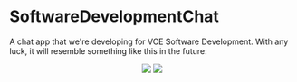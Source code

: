 # SoftwareDevelopmentChat
A chat app that we're developing for VCE Software Development. With any luck, it will resemble something like this in the future:

<div align="center"><img src="https://i.ibb.co/BKpDcFf/Logo.png" />
<img src="https://i.ibb.co/zn2Xz9C/68747470733a2f2f692e696d6775722e636f6d2f6e54763569796f2e706e67.png" /></div>
